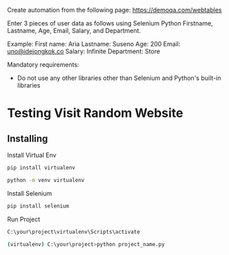 Create automation from the following page: 
https://demoqa.com/webtables

Enter 3 pieces of user data as follows using Selenium Python Firstname, Lastname, Age, Email, Salary, and Department.

Example:
First name: Aria
Lastname: Suseno
Age: 200
Email: uno@idejongkok.co
Salary: Infinite 
Department: Store

Mandatory requirements:
- Do not use any other libraries other than Selenium and Python's built-in libraries

# Testing Visit Random Website
## Installing
Install Virtual Env 
```sh
pip install virtualenv
```
```sh
python -m venv virtualenv
```
Install Selenium 
```sh
pip install selenium
```
Run Project
```sh
C:\your\project\virtualenv\Scripts\activate
```
```sh
(virtualenv) C:\your\project>python project_name.py
```
